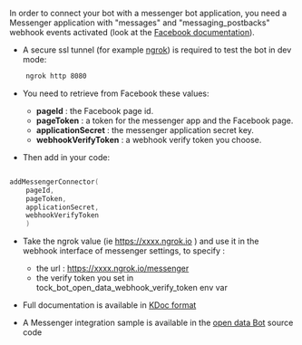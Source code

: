In order to connect your bot with a messenger bot application, you need a Messenger application with "messages" and "messaging_postbacks" webhook events activated (look at the [Facebook documentation](https://developers.facebook.com/docs/messenger-platform/guides/quick-start)). 

* A secure ssl tunnel (for example [ngrok](https://ngrok.com/)) is required to test the bot in dev mode:

```sh 
    ngrok http 8080
``` 

* You need to retrieve from Facebook these values:

    * **pageId** : the Facebook page id.
    * **pageToken** : a token for the messenger app and the Facebook page.
    * **applicationSecret** : the messenger application secret key.
    * **webhookVerifyToken** : a webhook verify token you choose.

* Then add in your code:

```kotlin

addMessengerConnector( 
    pageId,
    pageToken,
    applicationSecret,
    webhookVerifyToken
    )
```

* Take the ngrok value (ie  https://xxxx.ngrok.io ) and use it in the webhook interface of messenger settings, to specify :
   * the url : https://xxxx.ngrok.io/messenger
   * the verify token you set in tock_bot_open_data_webhook_verify_token env var

* Full documentation is available in [KDoc format](https://voyages-sncf-technologies.github.io/tock/dokka/tock/fr.vsct.tock.bot.connector.messenger/index.html)

* A Messenger integration sample is available in the [open data Bot](https://github.com/voyages-sncf-technologies/tock-bot-open-data) source code